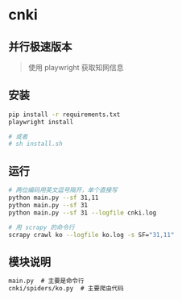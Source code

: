# cnki

## 并行极速版本
> 使用 playwright 获取知网信息

## 安装

```sh
pip install -r requirements.txt
playwright install

# 或者
# sh install.sh
```

## 运行

```sh
# 两位编码用英文逗号隔开，单个直接写
python main.py --sf 31,11
python main.py --sf 31
python main.py --sf 31 --logfile cnki.log

# 用 scrapy 的命令行
scrapy crawl ko --logfile ko.log -s SF="31,11"
```

## 模块说明

```md
main.py  # 主要是命令行
cnki/spiders/ko.py  # 主要爬虫代码
```
